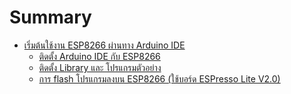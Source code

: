# Summary

* [เริ่มต้นใช้งาน ESP8266 ผ่านทาง Arduino IDE](README.md)
   * [ติดตั้ง Arduino IDE กับ ESP8266](esp8266-getting-started-setup-and-flash.md)
   * [ติดตั้ง Library และ โปรแกรมตัวอย่าง](install-example-and-library.md)
   * [การ flash โปรแกรมลงบน ESP8266 (ใช้บอร์ด ESPresso Lite V2.0)](02__flash___esp8266__espresso_lite_v20.md)


